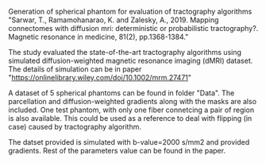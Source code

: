 
Generation of spherical phantom for evaluation of tractography algorithms
"Sarwar, T., Ramamohanarao, K. and Zalesky, A., 2019. Mapping connectomes with diffusion mri: deterministic or probabilistic tractography?. Magnetic resonance in medicine, 81(2), pp.1368-1384."

The study evaluated the state-of-the-art tractography algorithms using simulated diffusion-weighted magnetic resonance imaging (dMRI) dataset. 
The details of simulation can be in paper "https://onlinelibrary.wiley.com/doi/10.1002/mrm.27471"

A dataset of 5 spherical phantoms can be found in folder "Data". The parcellation and diffusion-weighted gradients along with the masks are also included. 
One test phantom, with only one fiber connetcing a pair of region is also available. This could be used as a reference to deal with flipping (in case) caused by tractography algorithm. 

The datset provided is simulated with b-value=2000 s/mm2 and provided gradients. Rest of the parameters value can be found in the paper.


